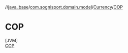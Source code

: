 //[java_base](../../../../index.md)/[com.sognisport.domain.model](../../index.md)/[Currency](../index.md)/[COP](index.md)

# COP

[JVM]\
[COP](index.md)
